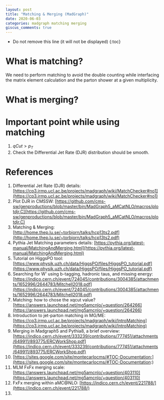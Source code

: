```yaml
---
layout: post
title: "Matching & Merging (MadGraph)"
date: 2020-06-03
categories: madgraph matching merging
giscus_comments: true
---
```


- Do not remove this line (it will not be displayed)
  {:toc}

# What is matching?

We need to perform matching to avoid the double counting while interfacing the matrix element calculation and the parton shower at a given multiplicity.

# What is merging?

# Important point while using matching

1. $qCut > p_{T}$
2. Check the Differential Jet Rate (DJR) distribution should be smooth.

# References

1. Differential Jet Rate (DJR) details: [https://cp3.irmp.ucl.ac.be/projects/madgraph/wiki/MatchChecker#no1](https://cp3.irmp.ucl.ac.be/projects/madgraph/wiki/MatchChecker#no1)
2. Plot DJR in CMSSW: [https://github.com/cms-sw/genproductions/blob/master/bin/MadGraph5_aMCatNLO/macros/plotdjr.C](https://github.com/cms-sw/genproductions/blob/master/bin/MadGraph5_aMCatNLO/macros/plotdjr.C)
3. Matching & Merging: [http://home.thep.lu.se/~torbjorn/talks/hcp13ts2.pdf](http://home.thep.lu.se/~torbjorn/talks/hcp13ts2.pdf)
4. Pythia Jet Matching parameters details: [https://pythia.org/latest-manual/MatchingAndMerging.html](https://pythia.org/latest-manual/MatchingAndMerging.html)
5. Tutorial on HiggsPO tool: [https://www.physik.uzh.ch/data/HiggsPO/files/HiggsPO_tutorial.pdf](https://www.physik.uzh.ch/data/HiggsPO/files/HiggsPO_tutorial.pdf)
6. Searching for W' using b-tagging, hadronic taus, and missing energy: [https://indico.cern.ch/event/724045/contributions/3004385/attachments/1652996/2644783/Mitchell2018.pdf](https://indico.cern.ch/event/724045/contributions/3004385/attachments/1652996/2644783/Mitchell2018.pdf)
7. Matching: how to chose the xqcut value? [https://answers.launchpad.net/mg5amcnlo/+question/264266](https://answers.launchpad.net/mg5amcnlo/+question/264266)
8. Introduction to jet-parton matching in MG/ME: [https://cp3.irmp.ucl.ac.be/projects/madgraph/wiki/IntroMatching](https://cp3.irmp.ucl.ac.be/projects/madgraph/wiki/IntroMatching)
9. Merging in Madgraph5 and Pythia8, a brief overview: [https://indico.cern.ch/event/333239/contributions/777451/attachments/649911/893775/ERCWorkShop.pdf](https://indico.cern.ch/event/333239/contributions/777451/attachments/649911/893775/ERCWorkShop.pdf)
10. [https://sites.google.com/site/montecarlocms/#TOC-Documentation:](https://sites.google.com/site/montecarlocms/#TOC-Documentation:)
11. MLM FxFx merging scale: [https://answers.launchpad.net/mg5amcnlo/+question/403110](https://answers.launchpad.net/mg5amcnlo/+question/403110)
12. FxFx merging within aMC@NLO: [https://indico.cern.ch/event/221788/](https://indico.cern.ch/event/221788/)
13.
